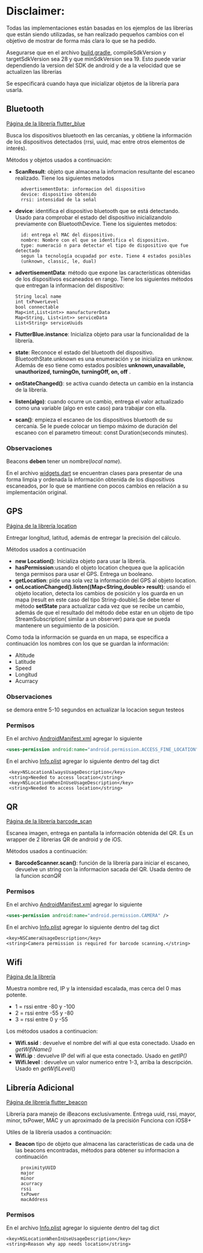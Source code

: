 # Disclaimer:
Todas las implementaciones están basadas en los ejemplos de las librerías que están siendo utilizadas,
se han realizado pequeños cambios con el objetivo de mostrar de forma más clara lo que se ha pedido.

Asegurarse que en el archivo [build.gradle](../master/android/app/build.gradle),
compileSdkVersion y targetSdkVersion sea 28 y que minSdkVersion sea 19. Esto puede variar
dependiendo la version del SDK de android y de a la velocidad que se actualizen las librerías


Se especificará cuando haya que inicializar objetos de la librería para usarla.

## Bluetooth
[Página de la librería flutter_blue](https://pub.dartlang.org/packages/flutter_blue)

Busca los dispositivos bluetooth en las cercanías, y obtiene la información de los
dispositivos detectados (rrsi, uuid, mac entre otros elementos de interés).

Métodos y objetos usados a continuación:
* __ScanResult__: objeto que almacena la informacion resultante del escaneo
realizado. Tiene los siguientes metodos

        advertisementData: informacion del dispositivo
        device: dispositivo obtenido
        rrsi: intensidad de la señal

* __device__: identifica el dispositivo bluetooth que se
 está detectando. Usado para comprobar el estado del dispositivo inicializandolo
 previamente con BluetoothDevice.
  Tiene los siguientes metodos:

        id: entrega el MAC del dispositivo.
        nombre: Nombre con el que se identifica el dispositivo.
        type: numeració n para detectar el tipo de dispositivo que fue detectado
        segun la tecnología ocupadad por este. Tiene 4 estados posibles
        (unknown, classic, le, dual)

* __advertisementData__: método que expone las características obtenidas
de los dispositivos escaneados en rango. Tiene los siguientes métodos que
entregan la informacion del dispositivo:

      String local name
      int txPowerLevel
      bool connectable
      Map<int,List<int>> manufacturerData
      Map<String, List<int>> serviceData
      List<String> serviceUuids

* __FlutterBlue.instance__: Inicializa objeto para usar la funcionalidad de la librería.

* __state__: Reconoce el estado del bluetooth del dispositivo.
BluetoothState.unknown es una enumeración y se inicializa en unknow.
 Además de eso tiene como estados posibles __unknown,unavailable,
unauthorized, turningOn, turningOff, on, off__ .

* __onStateChanged()__: se activa cuando detecta un cambio en la instancia de la librería.

* __listen(algo)__: cuando ocurre un cambio, entrega el valor actualizado como una variable
(algo en este caso) para trabajar con ella.

* __scan()__: empieza el escaneo de los dispositivos bluetooth de su cercanía.
Se le puede colocar un tiempo máximo de duración del escaneo con el parametro
timeout: const Duration(seconds minutes).




### Observaciones
Beacons **deben** tener un nombre(_local name_).

En el archivo [widgets.dart](../master/lib/widgets.dart) se encuentran clases para
presentar de una forma limpia y ordenada la información obtenida de los
dispositivos escaneados, por lo que se mantiene con pocos cambios en
relación a su implementación original.


## GPS

[Página de la librería location](https://pub.dartlang.org/packages/location)

Entregar longitud, latitud, además de entregar la precisión del cálculo.

Métodos usados a continuación

* __new Location()__: Inicializa objeto para usar la librería.
* __hasPermission__:usando el objeto location chequea que la aplicación tenga permisos para
usar el GPS. Entrega un booleano.
* __getLocation__: pide una sola vez la información del GPS al objeto location.
* __onLocationChanged().listen((Map<String,double> result)__: usando
el objeto location, detecta los cambios de posición y los guarda en un mapa
(result en este caso del tipo String-double).Se debe tener el método __setState__ para actualizar cada
vez que se recibe un cambio, además de que el resultado del método debe estar
en un objeto de tipo StreamSubscription( similar a un observer) para que se
pueda mantenere un seguimiento de la posición.


Como toda la información se guarda en un mapa, se especifica a continuación
los nombres con los que se guardan la información:
* Altitude
* Latitude
* Speed
* Longitud
* Acurracy

### Observaciones
se demora entre 5-10 segundos en actualizar la locacion segun testeos
### Permisos 
En el archivo [AndroidManifest.xml](../master/android/app/src/main/AndroidManifest.xml)
agregar lo siguiente
```xml
<uses-permission android:name="android.permission.ACCESS_FINE_LOCATION" />
```
En el archivo [Info.plist](../master/ios/Runner/Info.plist) agregar lo siguiente
dentro del tag dict

     <key>NSLocationAlwaysUsageDescription</key>
     <string>Needed to access location</string>
     <key>NSLocationWhenInUseUsageDescription</key>
     <string>Needed to access location</string>

## QR
[Página de la librería barcode_scan](https://pub.dartlang.org/packages/barcode_scan)

Escanea imagen, entrega en pantalla la información obtenida del QR. Es un
wrapper de 2 librerias QR de android y de iOS.

Métodos usados a continuación:

* __BarcodeScanner.scan()__: función de la librería para iniciar el escaneo,
devuelve un string con la informacion sacada del QR. Usada dentro de la
funcion  _scanQR_

### Permisos
En el archivo [AndroidManifest.xml](../master/android/app/src/main/AndroidManifest.xml)
agregar lo siguiente
```xml
<uses-permission android:name="android.permission.CAMERA" />
```

En el archivo [Info.plist](../master/ios/Runner/Info.plist) agregar lo siguiente
dentro del tag dict

    <key>NSCameraUsageDescription</key>
    <string>Camera permission is required for barcode scanning.</string>

## Wifi
[Página de la librería](https://pub.dartlang.org/packages/wifi)

Muestra nombre red, IP y la intensidad escalada, mas cerca del 0 mas potente.
* 1 = rssi entre -80 y -100
* 2 = rssi entre -55 y -80
* 3 = rssi entre 0 y -55

Los métodos usados a continuacion:
* __Wifi.ssid__ : devuelve  el nombre del wifi al que esta conectado. Usado en _getWifiName()_
* __Wifi.ip__ : devuelve IP del wifi al que esta conectado. Usado en _getIP()_
* __Wifi.level__ : devuelve un valor numerico entre 1-3, arriba la descripción. Usado en _getWifiLevel_()


## Librería Adicional
[Página de librería flutter_beacon](https://pub.dartlang.org/packages/flutter_beacon)

Librería para manejo de iBeacons exclusivamente.
Entrega uuid, rssi, mayor, minor, txPower, MAC y un aproximado de la precisión
Funciona con iOS8+

Utiles de la librería usados a continuación:

* __Beacon__ tipo de objeto que almacena las características de cada una de las
beacons encontradas, métodos para obtener su informacion a continuación

        proximityUUID
        major
        minor
        acurracy
        rssi
        txPower
        macAddress


### Permisos
En el archivo [Info.plist](../master/ios/Runner/Info.plist) agregar lo siguiente
dentro del tag dict

    <key>NSLocationWhenInUseUsageDescription</key>
    <string>Reason why app needs location</string>

